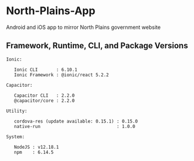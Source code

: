 # North-Plains-App
Android and iOS app to mirror North Plains government website

## Framework, Runtime, CLI, and Package Versions

```
Ionic:

   Ionic CLI       : 6.10.1
   Ionic Framework : @ionic/react 5.2.2

Capacitor:

   Capacitor CLI   : 2.2.0
   @capacitor/core : 2.2.0

Utility:

   cordova-res (update available: 0.15.1) : 0.15.0
   native-run                             : 1.0.0

System:

   NodeJS : v12.18.1
   npm    : 6.14.5
```
